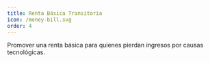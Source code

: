 ```yaml
---
title: Renta Básica Transitoria
icon: /money-bill.svg
order: 4
---
```

Promover una renta básica para quienes pierdan ingresos por causas tecnológicas.